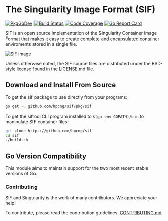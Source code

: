 # The Singularity Image Format (SIF)

[![PkgGoDev](https://pkg.go.dev/badge/github.com/hpcng/sif?status.svg)](https://pkg.go.dev/github.com/sylabs/sif)
[![Build Status](https://circleci.com/gh/hpcng/sif.svg?style=shield)](https://circleci.com/gh/hpcng/workflows/sif)
[![Code Coverage](https://codecov.io/gh/hpcng/sif/branch/master/graph/badge.svg)](https://codecov.io/gh/hpcng/sif)
[![Go Report Card](https://goreportcard.com/badge/github.com/hpcng/sif)](https://goreportcard.com/report/github.com/hpcng/sif)

SIF is an open source implementation of the Singularity Container Image Format
that makes it easy to create complete and encapsulated container enviroments
stored in a single file.

![SIF Image](doc/sif.png)

Unless otherwise noted, the SIF source files are distributed under the BSD-style
license found in the LICENSE.md file.

## Download and Install From Source

To get the sif package to use directly from your programs:

```sh
go get -u github.com/hpcng/sif/pkg/sif
```

To get the siftool CLI program installed to `$(go env GOPATH)/bin` to manipulate SIF container files:

```sh
git clone https://github.com/hpcng/sif
cd sif
./build.sh
```

## Go Version Compatibility

This module aims to maintain support for the two most recent stable versions of Go.

### Contributing

SIF and Singularity is the work of many contributors. We appreciate your help!

To contribute, please read the contribution guidelines:
    [CONTRIBUTING.md](./CONTRIBUTING.md)
